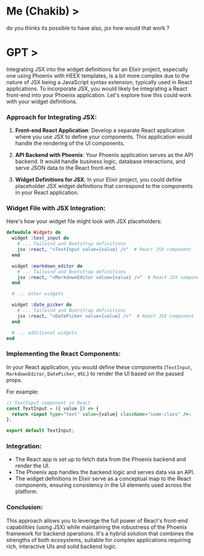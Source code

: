 # Me (Chakib) >
do you thinks its possible to have also, jsx how would that work ?

# GPT >
Integrating JSX into the widget definitions for an Elixir project, especially one using Phoenix with HEEX templates, is a bit more complex due to the nature of JSX being a JavaScript syntax extension, typically used in React applications. To incorporate JSX, you would likely be integrating a React front-end into your Phoenix application. Let's explore how this could work with your widget definitions.

### Approach for Integrating JSX:

1. **Front-end React Application**: Develop a separate React application where you use JSX to define your components. This application would handle the rendering of the UI components.

2. **API Backend with Phoenix**: Your Phoenix application serves as the API backend. It would handle business logic, database interactions, and serve JSON data to the React front-end.

3. **Widget Definitions for JSX**: In your Elixir project, you could define placeholder JSX widget definitions that correspond to the components in your React application.

### Widget File with JSX Integration:

Here's how your widget file might look with JSX placeholders:

```elixir
defmodule Widgets do
  widget :text_input do
    # ... Tailwind and Bootstrap definitions
    jsx :react, "<TextInput value={value} />"  # React JSX component
  end

  widget :markdown_editor do
    # ... Tailwind and Bootstrap definitions
    jsx :react, "<MarkdownEditor value={value} />"  # React JSX component
  end

  # ... other widgets

  widget :date_picker do
    # ... Tailwind and Bootstrap definitions
    jsx :react, "<DatePicker value={value} />"  # React JSX component
  end

  # ... additional widgets
end
```

### Implementing the React Components:

In your React application, you would define these components (`TextInput`, `MarkdownEditor`, `DatePicker`, etc.) to render the UI based on the passed props.

For example:

```jsx
// TextInput component in React
const TextInput = ({ value }) => {
  return <input type="text" value={value} className="some-class" />;
};

export default TextInput;
```

### Integration:

- The React app is set up to fetch data from the Phoenix backend and render the UI.
- The Phoenix app handles the backend logic and serves data via an API.
- The widget definitions in Elixir serve as a conceptual map to the React components, ensuring consistency in the UI elements used across the platform.

### Conclusion:

This approach allows you to leverage the full power of React's front-end capabilities (using JSX) while maintaining the robustness of the Phoenix framework for backend operations. It's a hybrid solution that combines the strengths of both ecosystems, suitable for complex applications requiring rich, interactive UIs and solid backend logic.
